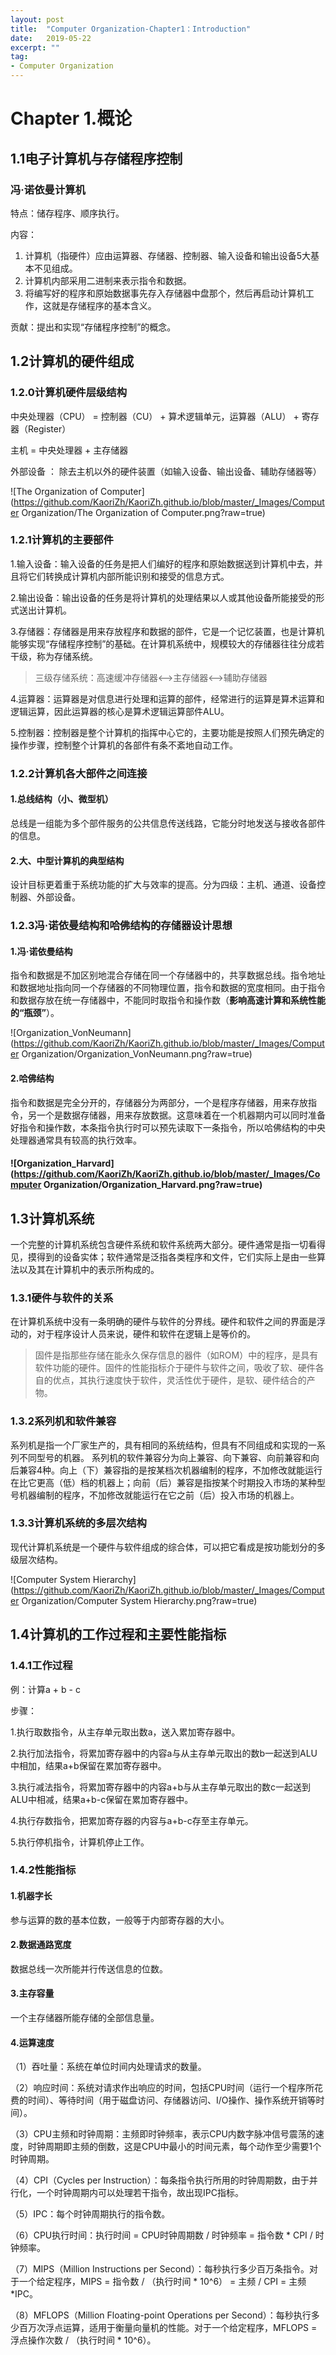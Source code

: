 ```yaml
---
layout: post
title:  "Computer Organization-Chapter1：Introduction"
date:   2019-05-22
excerpt: ""
tag:
- Computer Organization
---
```


# Chapter  1.概论

## 1.1电子计算机与存储程序控制

### 冯·诺依曼计算机

特点：储存程序、顺序执行。

内容：

1. 计算机（指硬件）应由运算器、存储器、控制器、输入设备和输出设备5大基本不见组成。
2. 计算机内部采用二进制来表示指令和数据。
3. 将编写好的程序和原始数据事先存入存储器中盘那个，然后再启动计算机工作，这就是存储程序的基本含义。

贡献：提出和实现“存储程序控制”的概念。



## 1.2计算机的硬件组成

### 1.2.0计算机硬件层级结构

中央处理器（CPU） = 控制器（CU） + 算术逻辑单元，运算器（ALU） + 寄存器（Register）

主机 = 中央处理器 + 主存储器

外部设备 ： 除去主机以外的硬件装置（如输入设备、输出设备、辅助存储器等）

![The Organization of Computer](https://github.com/KaoriZh/KaoriZh.github.io/blob/master/_Images/Computer Organization/The Organization of Computer.png?raw=true)

### 1.2.1计算机的主要部件

1.输入设备：输入设备的任务是把人们编好的程序和原始数据送到计算机中去，并且将它们转换成计算机内部所能识别和接受的信息方式。

2.输出设备：输出设备的任务是将计算机的处理结果以人或其他设备所能接受的形式送出计算机。

3.存储器：存储器是用来存放程序和数据的部件，它是一个记忆装置，也是计算机能够实现“存储程序控制”的基础。在计算机系统中，规模较大的存储器往往分成若干级，称为存储系统。  

> 三级存储系统：高速缓冲存储器<——>主存储器<——>辅助存储器

4.运算器：运算器是对信息进行处理和运算的部件，经常进行的运算是算术运算和逻辑运算，因此运算器的核心是算术逻辑运算部件ALU。

5.控制器：控制器是整个计算机的指挥中心它的，主要功能是按照人们预先确定的操作步骤，控制整个计算机的各部件有条不紊地自动工作。

### 1.2.2计算机各大部件之间连接

#### 1.总线结构（小、微型机）

总线是一组能为多个部件服务的公共信息传送线路，它能分时地发送与接收各部件的信息。

#### 2.大、中型计算机的典型结构

设计目标更着重于系统功能的扩大与效率的提高。分为四级：主机、通道、设备控制器、外部设备。

### 1.2.3冯·诺依曼结构和哈佛结构的存储器设计思想

#### 1.冯·诺依曼结构

指令和数据是不加区别地混合存储在同一个存储器中的，共享数据总线。指令地址和数据地址指向同一个存储器的不同物理位置，指令和数据的宽度相同。由于指令和数据存放在统一存储器中，不能同时取指令和操作数（**影响高速计算和系统性能的“瓶颈”**）。

![Organization_VonNeumann](https://github.com/KaoriZh/KaoriZh.github.io/blob/master/_Images/Computer Organization/Organization_VonNeumann.png?raw=true)

#### 2.哈佛结构

指令和数据是完全分开的，存储器分为两部分，一个是程序存储器，用来存放指令，另一个是数据存储器，用来存放数据。这意味着在一个机器期内可以同时准备好指令和操作数，本条指令执行时可以预先读取下一条指令，所以哈佛结构的中央处理器通常具有较高的执行效率。

#### ![Organization_Harvard](https://github.com/KaoriZh/KaoriZh.github.io/blob/master/_Images/Computer Organization/Organization_Harvard.png?raw=true)



## 1.3计算机系统

一个完整的计算机系统包含硬件系统和软件系统两大部分。硬件通常是指一切看得见，摸得到的设备实体；软件通常是泛指各类程序和文件，它们实际上是由一些算法以及其在计算机中的表示所构成的。

### 1.3.1硬件与软件的关系

在计算机系统中没有一条明确的硬件与软件的分界线。硬件和软件之间的界面是浮动的，对于程序设计人员来说，硬件和软件在逻辑上是等价的。

> 固件是指那些存储在能永久保存信息的器件（如ROM）中的程序，是具有软件功能的硬件。固件的性能指标介于硬件与软件之间，吸收了软、硬件各自的优点，其执行速度快于软件，灵活性优于硬件，是软、硬件结合的产物。

### 1.3.2系列机和软件兼容

系列机是指一个厂家生产的，具有相同的系统结构，但具有不同组成和实现的一系列不同型号的机器。 系列机的软件兼容分为向上兼容、向下兼容、向前兼容和向后兼容4种。向上（下）兼容指的是按某档次机器编制的程序，不加修改就能运行在比它更高（低）档的机器上；向前（后）兼容是指按某个时期投入市场的某种型号机器编制的程序，不加修改就能运行在它之前（后）投入市场的机器上。 

### 1.3.3计算机系统的多层次结构

现代计算机系统是一个硬件与软件组成的综合体，可以把它看成是按功能划分的多级层次结构。

![Computer System Hierarchy](https://github.com/KaoriZh/KaoriZh.github.io/blob/master/_Images/Computer Organization/Computer System Hierarchy.png?raw=true)



## 1.4计算机的工作过程和主要性能指标

### 1.4.1工作过程

例：计算a + b - c

步骤：

1.执行取数指令，从主存单元取出数a，送入累加寄存器中。

2.执行加法指令，将累加寄存器中的内容a与从主存单元取出的数b一起送到ALU中相加，结果a+b保留在累加寄存器中。

3.执行减法指令，将累加寄存器中的内容a+b与从主存单元取出的数c一起送到ALU中相减，结果a+b-c保留在累加寄存器中。

4.执行存数指令，把累加寄存器的内容与a+b-c存至主存单元。

5.执行停机指令，计算机停止工作。

### 1.4.2性能指标

#### 1.机器字长

参与运算的数的基本位数，一般等于内部寄存器的大小。

#### 2.数据通路宽度

数据总线一次所能并行传送信息的位数。

#### 3.主存容量

一个主存储器所能存储的全部信息量。

#### 4.运算速度

（1）吞吐量：系统在单位时间内处理请求的数量。

（2）响应时间：系统对请求作出响应的时间，包括CPU时间（运行一个程序所花费的时间）、等待时间（用于磁盘访问、存储器访问、I/O操作、操作系统开销等时间）。

（3）CPU主频和时钟周期：主频即时钟频率，表示CPU内数字脉冲信号震荡的速度，时钟周期即主频的倒数，这是CPU中最小的时间元素，每个动作至少需要1个时钟周期。

（4）CPI（Cycles per Instruction）：每条指令执行所用的时钟周期数，由于并行化，一个时钟周期内可以处理若干指令，故出现IPC指标。

（5）IPC：每个时钟周期执行的指令数。

（6）CPU执行时间：执行时间 = CPU时钟周期数 / 时钟频率 = 指令数 * CPI / 时钟频率。

（7）MIPS（Million Instructions per Second）：每秒执行多少百万条指令。对于一个给定程序，MIPS = 指令数 / （执行时间 * 10^6） = 主频 / CPI = 主频  *IPC。

（8）MFLOPS（Million Floating-point Operations per Second）：每秒执行多少百万次浮点运算，适用于衡量向量机的性能。对于一个给定程序，MFLOPS = 浮点操作次数 / （执行时间 * 10^6）。